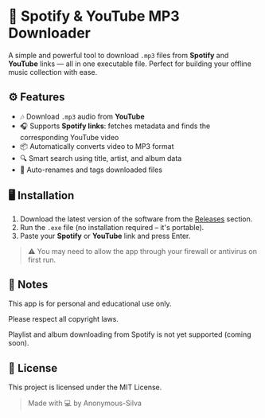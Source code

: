 # 🎵 Spotify & YouTube MP3 Downloader

A simple and powerful tool to download `.mp3` files from **Spotify** and **YouTube** links — all in one executable file. Perfect for building your offline music collection with ease.

## ⚙️ Features

- 🎶 Download `.mp3` audio from **YouTube**
- 🎧 Supports **Spotify links**: fetches metadata and finds the corresponding YouTube video
- 📦 Automatically converts video to MP3 format
- 🔍 Smart search using title, artist, and album data
- 💾 Auto-renames and tags downloaded files

## 🖥️ Installation

1. Download the latest version of the software from the [Releases](https://github.com/Anonymous-Silva/Spotify-Donwloader/releases/tag/V1.0) section.
2. Run the `.exe` file (no installation required – it's portable).
3. Paste your **Spotify** or **YouTube** link and press Enter.

> ⚠️ You may need to allow the app through your firewall or antivirus on first run.

## 📌 Notes
This app is for personal and educational use only.

Please respect all copyright laws.

Playlist and album downloading from Spotify is not yet supported (coming soon).

## 📃 License
This project is licensed under the MIT License.

> Made with 💻 by Anonymous-Silva
